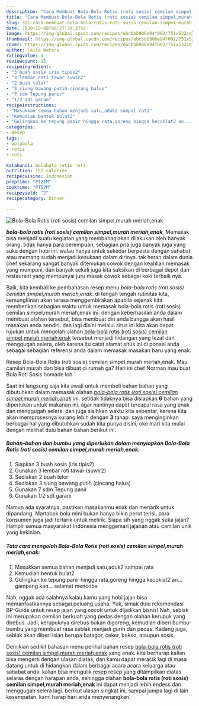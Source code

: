 ```yaml
---
description: "Cara Membuat Bola-Bola Rotis (roti sosis) cemilan simpel,murah meriah,enak Lezat"
title: "Cara Membuat Bola-Bola Rotis (roti sosis) cemilan simpel,murah meriah,enak Lezat"
slug: 391-cara-membuat-bola-bola-rotis-roti-sosis-cemilan-simpel-murah-meriah-enak-lezat
date: 2020-10-08T06:27:39.375Z
image: https://img-global.cpcdn.com/recipes/ebcbbb906e94f002/751x532cq70/bola-bola-rotis-roti-sosis-cemilan-simpelmurah-meriahenak-foto-resep-utama.jpg
thumbnail: https://img-global.cpcdn.com/recipes/ebcbbb906e94f002/751x532cq70/bola-bola-rotis-roti-sosis-cemilan-simpelmurah-meriahenak-foto-resep-utama.jpg
cover: https://img-global.cpcdn.com/recipes/ebcbbb906e94f002/751x532cq70/bola-bola-rotis-roti-sosis-cemilan-simpelmurah-meriahenak-foto-resep-utama.jpg
author: Leila Waters
ratingvalue: 4
reviewcount: 15
recipeingredient:
- "3 buah sosis iris tipis2"
- "3 lembar roti tawar suwir2"
- "2 buah telor"
- "3 siung bawang putih cincang halus"
- "7 sdm Tepung panir"
- "1/2 sdt garam"
recipeinstructions:
- "Masukkan semua bahan menjadi satu,aduk2 sampai rata"
- "Kemudian bentuk bulat2"
- "Gulingkan ke tepung panir hingga rata,goreng hingga kecoklat2 an... gampang kan... selamat mencoba"
categories:
- Resep
tags:
- bolabola
- rotis
- roti

katakunci: bolabola rotis roti 
nutrition: 157 calories
recipecuisine: Indonesian
preptime: "PT21M"
cooktime: "PT57M"
recipeyield: "2"
recipecategory: Dinner

---
```



![Bola-Bola Rotis (roti sosis) cemilan simpel,murah meriah,enak](https://img-global.cpcdn.com/recipes/ebcbbb906e94f002/751x532cq70/bola-bola-rotis-roti-sosis-cemilan-simpelmurah-meriahenak-foto-resep-utama.jpg)

<b><i>bola-bola rotis (roti sosis) cemilan simpel,murah meriah,enak</i></b>, Memasak bisa menjadi suatu kegiatan yang membahagiakan dilakukan oleh banyak orang. tidak hanya para perempuan, sebagian pria juga banyak juga yang suka dengan hobi ini. walau hanya untuk sekedar berpesta dengan sahabat atau memang sudah menjadi kesukaan dalam dirinya. tak heran dalam dunia chef sekarang sangat banyak ditemukan cowok dengan keahlian memasak yang mumpuni, dan banyak sekali juga kita saksikan di berbagai depot dan restaurant yang mempunyai juru masak cowok sebagai koki terbaik nya.

Baik, kita kembali ke pembahasan resep menu <i>bola-bola rotis (roti sosis) cemilan simpel,murah meriah,enak</i>. di tengah tengah rutinitas kita, kemungkinan akan terasa menggembirakan apabila sejenak kita memberikan sebagian waktu untuk memasak bola-bola rotis (roti sosis) cemilan simpel,murah meriah,enak ini. dengan keberhasilan anda dalam membuat olahan tersebut, bisa membuat diri anda bangga akan hasil masakan anda sendiri. dan lagi disini melalui situs ini kita akan dapat rujukan untuk mengolah olahan <u>bola-bola rotis (roti sosis) cemilan simpel,murah meriah,enak</u> tersebut menjadi hidangan yang lezat dan menggugah selera, oleh karena itu catat alamat situs ini di ponsel anda sebagai sebagian referensi anda dalam memasak masakan baru yang enak.

Resep Bola-Bola Rotis (roti sosis) cemilan simpel,murah meriah,enak. Mau camilan murah dan bisa dibuat di rumah ga? Hari ini chef Norman mau buat Bola Roti Sosis homade loh.


Saat ini langsung saja kita awali untuk membeli bahan bahan yang dibutuhkan dalam memasak olahan <u><i>bola-bola rotis (roti sosis) cemilan simpel,murah meriah,enak</i></u> ini. setidak tidaknya bisa disiapkan <b>6</b> bahan yang diperlukan untuk makanan ini. agar nantinya dapat tercapai rasa yang enak dan menggugah selera. dan juga sisihkan waktu kita sebentar, karena kita akan memprosesnya kurang lebih dengan <b>3</b> tahap. saya menginginkan berbagai hal yang dibutuhkan sudah kita punya disini, oke mari kita mulai dengan melihat dulu bahan bahan berikut ini.

<!--inarticleads1-->

##### Bahan-bahan dan bumbu yang diperlukan dalam menyiapkan Bola-Bola Rotis (roti sosis) cemilan simpel,murah meriah,enak:

1. Siapkan 3 buah sosis (iris tipis2)
1. Gunakan 3 lembar roti tawar (suwir2)
1. Sediakan 2 buah telor
1. Sediakan 3 siung bawang putih (cincang halus)
1. Gunakan 7 sdm Tepung panir
1. Gunakan 1/2 sdt garam


Namun ada syaratnya, pastikan masakanmu enak dan menarik untuk dipandang. Martabak bolu mini bukan hanya bikin perut terisi, para konsumen juga jadi tertarik untuk melirik. Siapa sih yang nggak suka jajan? Hampir semua masyarakat Indonesia menggemari jajanan atau camilan unik yang kekinian. 

<!--inarticleads2-->

##### Tata cara mengolah Bola-Bola Rotis (roti sosis) cemilan simpel,murah meriah,enak:

1. Masukkan semua bahan menjadi satu,aduk2 sampai rata
1. Kemudian bentuk bulat2
1. Gulingkan ke tepung panir hingga rata,goreng hingga kecoklat2 an... gampang kan... selamat mencoba


Nah, nggak ada salahnya kalau kamu yang hobi jajan bisa memanfaatkannya sebagai peluang usaha. Yuk, simak dulu rekomendasi BP-Guide untuk resep jajan yang cocok untuk dijadikan bisnis! Nah, seblak ini merupakan cemilan berkuah yang pedas dengan olahan kerupuk yang direbus. Jadi, kerupuknya direbus bukan digoreng, kemudian diberi bumbu-bumbu yang membuat rasa seblak menjadi gurih dan pedas. Kadang juga, seblak akan diberi isian berupa batagor, ceker, bakso, ataupun sosis. 

Demikian sedikit bahasan menu perihal bahan resep <u>bola-bola rotis (roti sosis) cemilan simpel,murah meriah,enak</u> yang enak. kita berharap kalian bisa mengerti dengan ulasan diatas, dan kamu dapat meracik lagi di masa datang untuk di hidangkan dalam berbagai acara acara keluarga atau sahabat anda. kalian bisa mengulik resep resep yang ditampilkan diatas selaras dengan harapan anda, sehingga olahan <b>bola-bola rotis (roti sosis) cemilan simpel,murah meriah,enak</b> ini dapat menjadi lebih endess dan menggugah selera lagi. berikut ulasan singkat ini, sampai jumpa lagi di lain kesempatan. kami harap hari anda menyenangkan.
